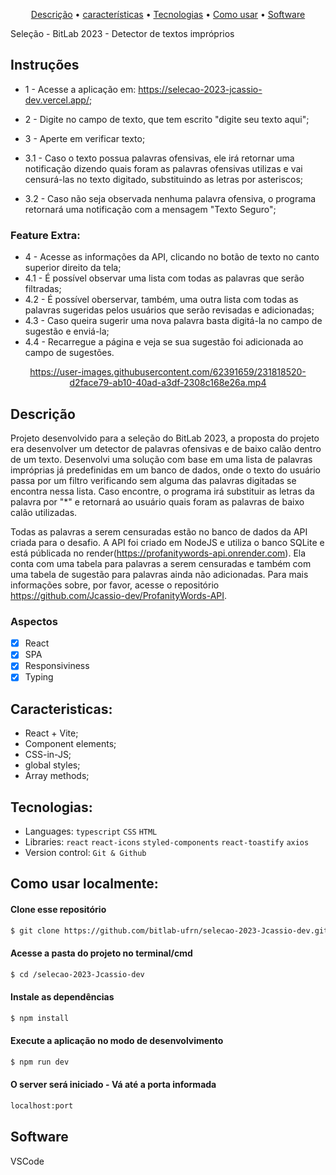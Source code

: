 <p align="center">
 <a href="#Description">Descrição</a> •
 <a href="#Features">características</a> • 
 <a href="#Technologies">Tecnologias</a> •
 <a href="#How to use">Como usar</a> •
 <a href="#Software">Software</a> 
</p>

Seleção - BitLab 2023 - Detector de textos impróprios

## Instruções
- 1 - Acesse a aplicação em: https://selecao-2023-jcassio-dev.vercel.app/;
- 2 - Digite no campo de texto, que tem escrito "digite seu texto aqui";
- 3 - Aperte em verificar texto;

- 3.1 - Caso o texto possua palavras ofensivas, ele irá retornar uma notificação dizendo quais foram as palavras ofensivas utilizas e vai censurá-las no texto digitado, substituindo as letras por asteriscos;
- 3.2 - Caso não seja observada nenhuma palavra ofensiva, o programa retornará uma notificação com a mensagem "Texto Seguro";

### Feature Extra: 
- 4 - Acesse as informações da API, clicando no botão de texto no canto superior direito da tela;
- 4.1 - É possível observar uma lista com todas as palavras que serão filtradas;
- 4.2 - É possível oberservar, também, uma outra lista com todas as palavras sugeridas pelos usuários que serão revisadas e adicionadas;
- 4.3 - Caso queira sugerir uma nova palavra basta digitá-la no campo de sugestão e enviá-la;
- 4.4 - Recarregue a página e veja se sua sugestão foi adicionada ao campo de sugestões.

<div align="center">

https://user-images.githubusercontent.com/62391659/231818520-d2face79-ab10-40ad-a3df-2308c168e26a.mp4

</div>
<div id="Description">

## Descrição
Projeto desenvolvido para a seleção do BitLab 2023, a proposta do projeto era desenvolver um detector de palavras ofensivas e de baixo calão dentro de um texto. Desenvolvi uma solução com base em uma lista de palavras impróprias já predefinidas em um banco de dados, onde o texto do usuário passa por um filtro verificando sem alguma das palavras digitadas se encontra nessa lista. Caso encontre, o programa irá substituir as letras da palavra por "*" e retornará ao usuário quais foram as palavras de baixo calão utilizadas.

Todas as palavras a serem censuradas estão no banco de dados da API criada para o desafio. A API foi criado em NodeJS e utiliza o banco SQLite e está públicada no render(https://profanitywords-api.onrender.com). Ela conta com uma tabela para palavras a serem censuradas e também com uma tabela de sugestão para palavras ainda não adicionadas. Para mais informações sobre, por favor, acesse o repositório https://github.com/Jcassio-dev/ProfanityWords-API.
</div> 
<div id="Features">

### Aspectos

- [x] React
- [x] SPA
- [x] Responsiviness
- [x] Typing

</div>
<div id="Characteristics">

## Caracteristicas:
- React + Vite;
- Component elements;
- CSS-in-JS;
- global styles;
- Array methods;

</div>
<div id="Technologies">

## Tecnologias:

- Languages: `typescript` `CSS` `HTML`
- Libraries: `react` `react-icons` `styled-components` `react-toastify` `axios`
- Version control: `Git & Github`

</div>
<div id="How to use">

## Como usar localmente:

#### Clone esse repositório

```bash
$ git clone https://github.com/bitlab-ufrn/selecao-2023-Jcassio-dev.git
```

#### Acesse a pasta do projeto no terminal/cmd

```bash
$ cd /selecao-2023-Jcassio-dev
```

#### Instale as dependências

```bash
$ npm install
```

#### Execute a aplicação no modo de desenvolvimento

```bash
$ npm run dev
```
#### O server será iniciado - Vá até a porta informada
```bash
localhost:port
```
</div>
<div id="Software">

## Software

VSCode
</div>
